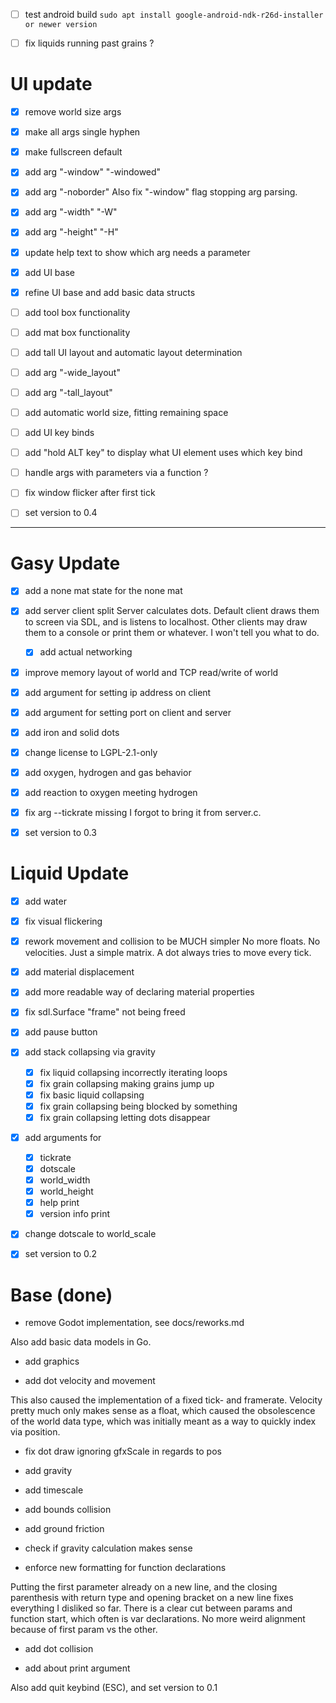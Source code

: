 - [ ] test android build
`sudo apt install google-android-ndk-r26d-installer or newer version`

- [ ] fix liquids running past grains ?

# UI update

- [x] remove world size args
- [x] make all args single hyphen

- [x] make fullscreen default
- [x] add arg "-window" "-windowed"
- [x] add arg "-noborder"
Also fix "-window" flag stopping arg parsing.
- [x] add arg "-width" "-W"
- [x] add arg "-height" "-H"
- [x] update help text to show which arg needs a parameter

- [x] add UI base
- [x] refine UI base and add basic data structs

- [ ] add tool box functionality
- [ ] add mat box functionality
- [ ] add tall UI layout and automatic layout determination
- [ ] add arg "-wide_layout"
- [ ] add arg "-tall_layout"
- [ ] add automatic world size, fitting remaining space

- [ ] add UI key binds
- [ ] add "hold ALT key" to display what UI element uses which key bind

- [ ] handle args with parameters via a function ?
- [ ] fix window flicker after first tick

- [ ] set version to 0.4

-----

# Gasy Update

- [x] add a none mat state for the none mat

- [x] add server client split
Server calculates dots.
Default client draws them to screen via SDL,
and is listens to localhost.
Other clients may draw them to a console or print them or whatever.
I won't tell you what to do.
	- [x] add actual networking

- [x] improve memory layout of world and TCP read/write of world

- [x] add argument for setting ip address on client
- [x] add argument for setting port on client and server

- [x] add iron and solid dots

- [x] change license to LGPL-2.1-only

- [x] add oxygen, hydrogen and gas behavior

- [x] add reaction to oxygen meeting hydrogen

- [x] fix arg --tickrate missing
I forgot to bring it from server.c.

- [x] set version to 0.3

# Liquid Update

- [x] add water

- [x] fix visual flickering

- [x] rework movement and collision to be MUCH simpler
No more floats. No velocities. Just a simple matrix.
A dot always tries to move every tick.

- [x] add material displacement

- [x] add more readable way of declaring material properties

- [x] fix sdl.Surface "frame" not being freed

- [x] add pause button

- [x] add stack collapsing via gravity
	- [x] fix liquid collapsing incorrectly iterating loops
	- [x] fix grain collapsing making grains jump up
	- [x] fix basic liquid collapsing
	- [x] fix grain collapsing being blocked by something
	- [x] fix grain collapsing letting dots disappear

- [x] add arguments for
	- [x] tickrate
	- [x] dotscale
	- [x] world_width
	- [x] world_height
	- [x] help print
	- [x] version info print

- [x] change dotscale to world_scale

- [x] set version to 0.2

# Base (done)

+ remove Godot implementation, see docs/reworks.md

Also add basic data models in Go.

+ add graphics

+ add dot velocity and movement

This also caused the implementation of a fixed tick- and framerate.
Velocity pretty much only makes sense as a float,
which caused the obsolescence of the world data type,
which was initially meant as a way to quickly index via position.

+ fix dot draw ignoring gfxScale in regards to pos
+ add gravity
+ add timescale
+ add bounds collision
+ add ground friction
+ check if gravity calculation makes sense

+ enforce new formatting for function declarations

Putting the first parameter already on a new line,
and the closing parenthesis with return type and opening bracket on a
new line fixes everything I disliked so far.
There is a clear cut between params and function start,
which often is var declarations.
No more weird alignment because of first param vs the other.

+ add dot collision

+ add about print argument

Also add quit keybind (ESC), and
set version to 0.1
